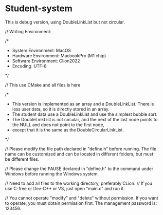 # Student-system

This is debug version, using DoubleLinkList but not circular.

// Writing Environment:

/*

* System Environment: MacOS
* Hardware Environment: MacbookPro (M1 chip)
* Software Environment: Clion2022
* Encoding: UTF-8

*/

// This use CMake and all files is here

/*

* This version is implemented as an array and a DoubleLinkList. There is less user data, so it is directly stored in an
  array.
* The student data use a DoubleLinkList and use the simplest bubble sort.
* The DoubleLinkList is not circular, and the next of the last node points to the NULL and does not point to the first node,
* except that it is the same as the DoubleCircularLinkList.

*/

// Please modify the file path declared in "define.h" before running. The file name can be customized and can be located
in different folders, but must be different files.

// Please change the PAUSE declared in "define.h" to the command under Windows before running the Windows system.

// Need to add all files to the working directory, preferably CLion.
// If you use C-free or Dev-C++ or VS, just open "main.c" and run it.

// You cannot operate "modify" and "delete" without permission. If you want to operate, you must obtain permission
first. The management password is: 123456.

